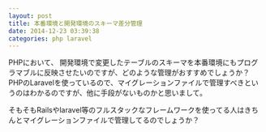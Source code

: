 ```yaml
---
layout: post
title: 本番環境と開発環境のスキーマ差分管理
date: 2014-12-23 03:39:38
categories: php laravel
---
```

<p>PHPにおいて、
開発環境で変更したテーブルのスキーマを本番環境にもプログラマブルに反映させたいのですが、どのような管理がおすすめでしょうか？
PHPのLaravelを使っているので、マイグレーションファイルで管理すべきというのはわかるのですが、他に手段がないものかと思いまして。</p>

<p>そもそもRailsやlaravel等のフルスタックなフレームワークを使ってる人はきちんとマイグレーションファイルで管理してるのでしょうか？</p>
